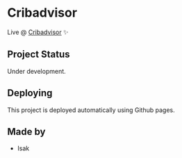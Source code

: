 # Cribadvisor

Live @ [Cribadvisor](https://magnusouren.github.io/cribadvisor/) ✨

## Project Status

Under development.

## Deploying

This project is deployed automatically using Github pages.

## Made by

* Isak
